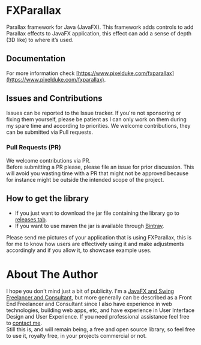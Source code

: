 # FXParallax
Parallax framework for Java (JavaFX). This framework adds controls to add
Parallax effects to JavaFX application, this effect can add a sense of depth (3D like)
to where it’s used.

## Documentation
For more information check [https://www.pixelduke.com/fxparallax](https://www.pixelduke.com/fxparallax).

## Issues and Contributions
Issues can be reported to the Issue tracker. If you're not sponsoring or fixing them yourself,
please be patient as I can only work on them during my spare time and according to priorities.
We welcome contributions, they can be submitted via Pull requests.

### Pull Requests (PR)
We welcome contributions via PR.  
Before submitting a PR please, please file an issue for prior discussion. This will avoid you wasting time with a PR that
might not be approved because for instance might be outside the intended scope of the project.

## How to get the library
- If you just want to download the jar file containing the library go to [releases tab](https://github.com/dukke/FXParallax/releases).
- If you want to use maven the jar is available through [Bintray](https://bintray.com/dukke/maven/FXParallax).

Please send me pictures of your application that is using FXParallax, this is for me
to know how users are effectively using it and make adjustments accordingly and if you
allow it, to showcase example uses.

# About The Author
I hope you don't mind just a bit of publicity. I'm a [JavaFX and Swing Freelancer and Consultant](https://www.pixelduke.com),
but more generally can be described as a Front End Freelancer and Consultant since I also have experience in web technologies,
building web apps, etc, and have experience in User Interface Design and User Experience. If you need professional assistance 
feel free to [contact me](https://www.pixelduke.com/contact).  
Still this is, and will remain being, a free and open source library, so feel free to use it, royalty free, in your projects commercial or not. 